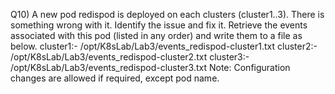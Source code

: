 Q10) A new pod redispod is deployed on each clusters (cluster1..3). 
     There is something wrong with it. Identify the issue and fix it.
     Retrieve the events associated with this pod (listed in any order) and write them to a file as below.
     cluster1:- /opt/K8sLab/Lab3/events_redispod-cluster1.txt
     cluster2:- /opt/K8sLab/Lab3/events_redispod-cluster2.txt
     cluster3:- /opt/K8sLab/Lab3/events_redispod-cluster3.txt
     Note: Configuration changes are allowed if required, except pod name.
